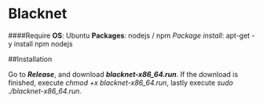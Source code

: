 # Blacknet





####Require
**OS**: Ubuntu
**Packages**: nodejs / npm
*Package install*: apt-get -y install npm nodejs


##Installation

Go to ***Release***, and download ***blacknet-x86_64.run***.
If the download is finished, execute *chmod +x blacknet-x86_64.run*, 
lastly execute *sudo ./blacknet-x86_64.run*.
